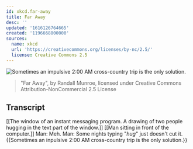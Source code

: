 ```yaml
---
id: xkcd.far-away
title: Far Away
desc: ''
updated: '1616126764665'
created: '1196668800000'
sources:
  name: xkcd
  url: 'https://creativecommons.org/licenses/by-nc/2.5/'
  license: Creative Commons 2.5
---
```

![Sometimes an impulsive 2:00 AM cross-country trip is the only solution.](https://imgs.xkcd.com/comics/far_away.png)
> "Far Away", by Randall Munroe, licensed under Creative Commons Attribution-NonCommercial 2.5 License

## Transcript
[[The window of an instant messaging program. A drawing of two people hugging in the text part of the window.]]
[[Man sitting in front of the computer.]]
Man: Meh.
Man: Some nights typing "*hug*" just doesn't cut it.
{{Sometimes an inpulsive 2:00 AM cross-country trip is the only solution.}}
